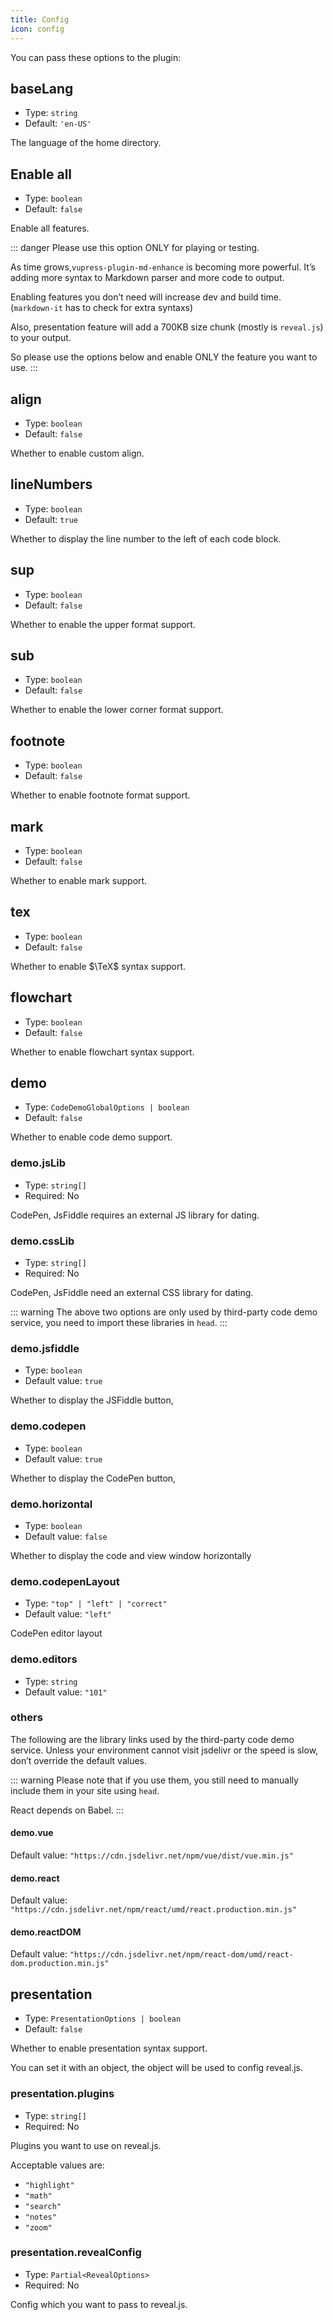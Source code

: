 ```yaml
---
title: Config
icon: config
---
```


You can pass these options to the plugin:

## baseLang

- Type: `string`
- Default: `'en-US'`

The language of the home directory.

## Enable all

- Type: `boolean`
- Default: `false`

Enable all features.

::: danger
Please use this option ONLY for playing or testing.

As time grows,`vupress-plugin-md-enhance` is becoming more powerful. It’s adding more syntax to Markdown parser and more code to output.

Enabling features you don’t need will increase dev and build time. (`markdown-it` has to check for extra syntaxs)

Also, presentation feature will add a 700KB size chunk (mostly is `reveal.js`) to your output.

So please use the options below and enable ONLY the feature you want to use.
:::

## align

- Type: `boolean`
- Default: `false`

Whether to enable custom align.

## lineNumbers

- Type: `boolean`
- Default: `true`

Whether to display the line number to the left of each code block.

## sup

- Type: `boolean`
- Default: `false`

Whether to enable the upper format support.

## sub

- Type: `boolean`
- Default: `false`

Whether to enable the lower corner format support.

## footnote

- Type: `boolean`
- Default: `false`

Whether to enable footnote format support.

## mark

- Type: `boolean`
- Default: `false`

Whether to enable mark support.

## tex

- Type: `boolean`
- Default: `false`

Whether to enable $\TeX$ syntax support.

## flowchart

- Type: `boolean`
- Default: `false`

Whether to enable flowchart syntax support.

## demo

- Type: `CodeDemoGlobalOptions | boolean`
- Default: `false`

Whether to enable code demo support.

### demo.jsLib

- Type: `string[]`
- Required: No

CodePen, JsFiddle requires an external JS library for dating.

### demo.cssLib

- Type: `string[]`
- Required: No

CodePen, JsFiddle need an external CSS library for dating.

::: warning
The above two options are only used by third-party code demo service, you need to import these libraries in `head`.
:::

### demo.jsfiddle

- Type: `boolean`
- Default value: `true`

Whether to display the JSFiddle button,

### demo.codepen

- Type: `boolean`
- Default value: `true`

Whether to display the CodePen button,

### demo.horizo​​ntal

- Type: `boolean`
- Default value: `false`

Whether to display the code and view window horizontally

### demo.codepenLayout

- Type: `"top" | "left" | "correct"`
- Default value: `"left"`

CodePen editor layout

### demo.editors

- Type: `string`
- Default value: `"101"`

### others

The following are the library links used by the third-party code demo service. Unless your environment cannot visit jsdelivr or the speed is slow, don’t override the default values.

::: warning
Please note that if you use them, you still need to manually include them in your site using `head`.

React depends on Babel.
:::

#### demo.vue

Default value: `"https://cdn.jsdelivr.net/npm/vue/dist/vue.min.js"`

#### demo.react

Default value: `"https://cdn.jsdelivr.net/npm/react/umd/react.production.min.js"`

#### demo.reactDOM

Default value: `"https://cdn.jsdelivr.net/npm/react-dom/umd/react-dom.production.min.js"`

## presentation

- Type: `PresentationOptions | boolean`
- Default: `false`

Whether to enable presentation syntax support.

You can set it with an object, the object will be used to config reveal.js.

### presentation.plugins

- Type: `string[]`
- Required: No

Plugins you want to use on reveal.js.

Acceptable values are:

- `"highlight"`
- `"math"`
- `"search"`
- `"notes"`
- `"zoom"`

<!-- - `"anything"`
- `"audio"`
- `"chalkboard"` -->

### presentation.revealConfig

- Type: `Partial<RevealOptions>`
- Required: No

Config which you want to pass to reveal.js.
